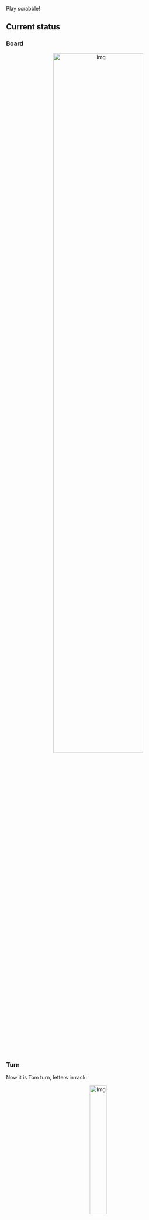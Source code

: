 
Play scrabble!
## Current status
### Board
<p align="center">
<img src="https://raw.githubusercontent.com/radosz99/radosz99/main/board.png" width=70% alt="Img"/>
    </p>
    
### Turn
Now it is Tom turn, letters in rack:
<p align="center">
<img src="https://raw.githubusercontent.com/radosz99/radosz99/main/rack.png" width=30% alt="Img"/>
</p>

### Game score
| Id | Player name | Points |
  | - | - | - |  
|0 | Tom | 298
|1 | Jerry | 288
## Make the move
Make the move and insert the letters by creating an [issue](https://github.com/radosz99/radosz99/issues/new?title=scrabble%7Cmove%7C7%3AA%3ARIDE&body=Just+push+%27Submit+new+issue%27+or+update+with+your+move.) according to the rules or...

## Possibly best moves  
Are you sure? :smiling_imp: :smiling_imp: :smiling_imp:
<details>
  <summary>Spoiler warning!</summary>
  
  | Id | Move | Issue link | Points |
  | - | - | - | - |  
|1| O:9:yags | [scrabble&#124;move&#124;O:9:yags](https://github.com/radosz99/radosz99/issues/new?title=scrabble%7Cmove%7CO%3A9%3Ayags&body=Just+push+%27Submit+new+issue%27+or+update+with+your+move.) | 10 
|2| O:9:yag | [scrabble&#124;move&#124;O:9:yag](https://github.com/radosz99/radosz99/issues/new?title=scrabble%7Cmove%7CO%3A9%3Ayag&body=Just+push+%27Submit+new+issue%27+or+update+with+your+move.) | 9 
|3| M:0:gos | [scrabble&#124;move&#124;M:0:gos](https://github.com/radosz99/radosz99/issues/new?title=scrabble%7Cmove%7CM%3A0%3Agos&body=Just+push+%27Submit+new+issue%27+or+update+with+your+move.) | 8 
|4| 2:G:saga | [scrabble&#124;move&#124;2:G:saga](https://github.com/radosz99/radosz99/issues/new?title=scrabble%7Cmove%7C2%3AG%3Asaga&body=Just+push+%27Submit+new+issue%27+or+update+with+your+move.) | 8 
|5| M:0:sog | [scrabble&#124;move&#124;M:0:sog](https://github.com/radosz99/radosz99/issues/new?title=scrabble%7Cmove%7CM%3A0%3Asog&body=Just+push+%27Submit+new+issue%27+or+update+with+your+move.) | 8 
|6| M:0:goa | [scrabble&#124;move&#124;M:0:goa](https://github.com/radosz99/radosz99/issues/new?title=scrabble%7Cmove%7CM%3A0%3Agoa&body=Just+push+%27Submit+new+issue%27+or+update+with+your+move.) | 8 
|7| O:9:yas | [scrabble&#124;move&#124;O:9:yas](https://github.com/radosz99/radosz99/issues/new?title=scrabble%7Cmove%7CO%3A9%3Ayas&body=Just+push+%27Submit+new+issue%27+or+update+with+your+move.) | 7 
|8| 7:A:at | [scrabble&#124;move&#124;7:A:at](https://github.com/radosz99/radosz99/issues/new?title=scrabble%7Cmove%7C7%3AA%3Aat&body=Just+push+%27Submit+new+issue%27+or+update+with+your+move.) | 6 
|9| K:8:ats | [scrabble&#124;move&#124;K:8:ats](https://github.com/radosz99/radosz99/issues/new?title=scrabble%7Cmove%7CK%3A8%3Aats&body=Just+push+%27Submit+new+issue%27+or+update+with+your+move.) | 6 
|10| 2:H:aga | [scrabble&#124;move&#124;2:H:aga](https://github.com/radosz99/radosz99/issues/new?title=scrabble%7Cmove%7C2%3AH%3Aaga&body=Just+push+%27Submit+new+issue%27+or+update+with+your+move.) | 6 
</details>
    
## Latest moves

| Id | Type | Move / Letters to replace | Created words / New letters | Date | Points | Player | Who |
| - | - | - | - | - | - | - | - |
|21| INSERT | 1:J:pinon | ['PINON'] | 11/25/2022, 11:58:11 | 14 | Jerry | [radosz99](github.com/radosz99) |
|20| INSERT | J:1:paid | ['PAID'] | 11/25/2022, 11:57:20 | 13 | Tom | [radosz99](github.com/radosz99) |
|19| INSERT | 4:J:draw | ['DRAW'] | 11/25/2022, 11:55:09 | 16 | Jerry | [radosz99](github.com/radosz99) |
|18| INSERT | L:3:gauch | ['GAUCH'] | 11/25/2022, 11:54:21 | 22 | Tom | [radosz99](github.com/radosz99) |
|17| INSERT | O:3:wolve | ['WOLVE'] | 11/25/2022, 11:53:34 | 15 | Jerry | [radosz99](github.com/radosz99) |
|16| INSERT | 9:K:touzy | ['TOUZY'] | 11/25/2022, 11:52:26 | 37 | Tom | [radosz99](github.com/radosz99) |
|15| INSERT | 7:L:have | ['HAVE'] | 11/25/2022, 11:51:27 | 42 | Jerry | [radosz99](github.com/radosz99) |
|14| INSERT | M:7:amused | ['AMUSED'] | 11/25/2022, 11:39:32 | 12 | Tom | [radosz99](github.com/radosz99) |
|13| INSERT | 14:G:oedipean | ['OEDIPEAN'] | 11/25/2022, 11:35:54 | 62 | Jerry | [radosz99](github.com/radosz99) |
|12| INSERT | 12:F:centroid | ['CENTROID'] | 11/25/2022, 11:34:49 | 76 | Tom | [radosz99](github.com/radosz99) |
|11| INSERT | H:9:loonie | ['LOONIE'] | 11/25/2022, 11:33:55 | 21 | Jerry | [radosz99](github.com/radosz99) |
|10| INSERT | 11:A:berry | ['BERRY'] | 11/25/2022, 11:33:14 | 26 | Tom | [radosz99](github.com/radosz99) |
|9| INSERT | 9:F:jell | ['JELL'] | 11/25/2022, 11:32:14 | 11 | Jerry | [radosz99](github.com/radosz99) |
|8| INSERT | F:7:soja | ['SOJA'] | 11/25/2022, 11:31:08 | 27 | Tom | [radosz99](github.com/radosz99) |
|7| INSERT | 14:A:berg | ['BERG'] | 11/25/2022, 11:28:57 | 27 | Jerry | [radosz99](github.com/radosz99) |
|6| INSERT | B:9:keelie | ['KEELIE'] | 11/25/2022, 11:27:37 | 20 | Tom | [radosz99](github.com/radosz99) |
|5| INSERT | F:3:ham | ['HAM'] | 11/25/2022, 11:26:38 | 14 | Jerry | [radosz99](github.com/radosz99) |
|4| INSERT | B:4:quit | ['QUIT'] | 11/25/2022, 11:25:26 | 15 | Tom | [radosz99](github.com/radosz99) |
|3| INSERT | 4:B:qindar | ['QINDAR'] | 11/25/2022, 11:24:40 | 32 | Jerry | [radosz99](github.com/radosz99) |
|2| INSERT | 9:B:kex | ['KEX'] | 11/25/2022, 11:23:52 | 24 | Tom | [radosz99](github.com/radosz99) |
|1| INSERT | D:3:antefix | ['ANTEFIX'] | 11/25/2022, 11:22:28 | 34 | Jerry | [radosz99](github.com/radosz99) |
|0| INSERT | 7:D:fasten | ['FASTEN'] | 11/25/2022, 11:21:33 | 26 | Tom | [radosz99](github.com/radosz99) |